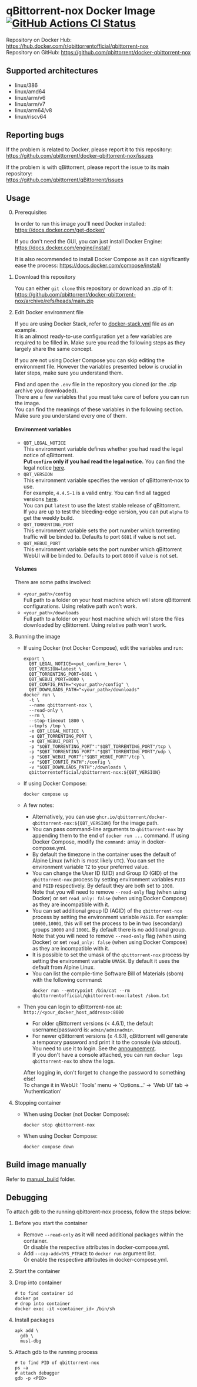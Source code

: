 # qBittorrent-nox Docker Image [![GitHub Actions CI Status](https://github.com/qbittorrent/docker-qbittorrent-nox/actions/workflows/release.yaml/badge.svg)](https://github.com/qbittorrent/docker-qbittorrent-nox/actions)

Repository on Docker Hub: https://hub.docker.com/r/qbittorrentofficial/qbittorrent-nox \
Repository on GitHub: https://github.com/qbittorrent/docker-qbittorrent-nox

## Supported architectures

* linux/386
* linux/amd64
* linux/arm/v6
* linux/arm/v7
* linux/arm64/v8
* linux/riscv64

## Reporting bugs

If the problem is related to Docker, please report it to this repository: \
https://github.com/qbittorrent/docker-qbittorrent-nox/issues

If the problem is with qBittorrent, please report the issue to its main repository: \
https://github.com/qbittorrent/qBittorrent/issues

## Usage

0. Prerequisites

    In order to run this image you'll need Docker installed: https://docs.docker.com/get-docker/

    If you don't need the GUI, you can just install Docker Engine: https://docs.docker.com/engine/install/

    It is also recommended to install Docker Compose as it can significantly ease the process: https://docs.docker.com/compose/install/

1. Download this repository

    You can either `git clone` this repository or download an .zip of it: https://github.com/qbittorrent/docker-qbittorrent-nox/archive/refs/heads/main.zip

2. Edit Docker environment file

    If you are using Docker Stack, refer to [docker-stack.yml](https://github.com/qbittorrent/docker-qbittorrent-nox/blob/main/docker-stack.yml) file as an example. \
    It is an almost ready-to-use configuration yet a few variables are required to be filled in. Make sure you read the following steps as they largely share the same concept.

    If you are not using Docker Compose you can skip editing the environment file.
    However the variables presented below is crucial in later steps, make sure you understand them.

    Find and open the `.env` file in the repository you cloned (or the .zip archive you downloaded). \
    There are a few variables that you must take care of before you can run the image. \
    You can find the meanings of these variables in the following section. Make sure you understand every one of them.

    #### Environment variables

    * `QBT_LEGAL_NOTICE` \
      This environment variable defines whether you had read the legal notice of qBittorrent. \
      **Put `confirm` only if you had read the legal notice.** You can find
      the legal notice [here](https://github.com/qbittorrent/qBittorrent/blob/56667e717b82c79433ecb8a5ff6cc2d7b315d773/src/app/main.cpp#L320-L323).
    * `QBT_VERSION` \
      This environment variable specifies the version of qBittorrent-nox to use. \
      For example, `4.4.5-1` is a valid entry. You can find all tagged versions [here](https://hub.docker.com/r/qbittorrentofficial/qbittorrent-nox/tags). \
      You can put `latest` to use the latest stable release of qBittorrent. \
      If you are up to test the bleeding-edge version, you can put `alpha` to get the weekly build.
    * `QBT_TORRENTING_PORT` \
      This environment variable sets the port number which torrenting traffic will be binded to.
      Defaults to port `6881` if value is not set.
    * `QBT_WEBUI_PORT` \
      This environment variable sets the port number which qBittorrent WebUI will be binded to.
      Defaults to port `8080` if value is not set.

    #### Volumes

    There are some paths involved:
    * `<your_path>/config` \
      Full path to a folder on your host machine which will store qBittorrent configurations.
      Using relative path won't work.
    * `<your_path>/downloads` \
      Full path to a folder on your host machine which will store the files downloaded by qBittorrent.
      Using relative path won't work.

3. Running the image

    * If using Docker (not Docker Compose), edit the variables and run:
      ```shell
      export \
        QBT_LEGAL_NOTICE=<put_confirm_here> \
        QBT_VERSION=latest \
        QBT_TORRENTING_PORT=6881 \
        QBT_WEBUI_PORT=8080 \
        QBT_CONFIG_PATH="<your_path>/config" \
        QBT_DOWNLOADS_PATH="<your_path>/downloads"
      docker run \
        -t \
        --name qbittorrent-nox \
        --read-only \
        --rm \
        --stop-timeout 1800 \
        --tmpfs /tmp \
        -e QBT_LEGAL_NOTICE \
        -e QBT_TORRENTING_PORT \
        -e QBT_WEBUI_PORT \
        -p "$QBT_TORRENTING_PORT":"$QBT_TORRENTING_PORT"/tcp \
        -p "$QBT_TORRENTING_PORT":"$QBT_TORRENTING_PORT"/udp \
        -p "$QBT_WEBUI_PORT":"$QBT_WEBUI_PORT"/tcp \
        -v "$QBT_CONFIG_PATH":/config \
        -v "$QBT_DOWNLOADS_PATH":/downloads \
        qbittorrentofficial/qbittorrent-nox:${QBT_VERSION}
      ```

    * If using Docker Compose:
      ```shell
      docker compose up
      ```

    * A few notes:
      * Alternatively, you can use `ghcr.io/qbittorrent/docker-qbittorrent-nox:${QBT_VERSION}`
        for the image path.
      * You can pass command-line arguments to `qbittorrent-nox` by appending them to the end of `docker run ...` command.
        If using Docker Compose, modify the `command:` array in docker-compose.yml.
      * By default the timezone in the container uses the default of Alpine Linux (which is most likely `UTC`).
        You can set the environment variable `TZ` to your preferred value.
      * You can change the User ID (UID) and Group ID (GID) of the `qbittorrent-nox` process by setting
        environment variables `PUID` and `PGID` respectively. By default they are both set to `1000`. \
        Note that you will need to remove `--read-only` flag (when using Docker) or set
        `read_only: false` (when using Docker Compose) as they are incompatible with it.
      * You can set additional group ID (AGID) of the `qbittorrent-nox` process by setting the
        environment variable `PAGID`. For example: `10000,10001`, this will set the process to be in
        two (secondary) groups `10000` and `10001`. By default there is no additional group. \
        Note that you will need to remove `--read-only` flag (when using Docker) or set
        `read_only: false` (when using Docker Compose) as they are incompatible with it.
      * It is possible to set the umask of the `qbittorrent-nox` process by setting the
        environment variable `UMASK`. By default it uses the default from Alpine Linux.
      * You can list the compile-time Software Bill of Materials (sbom) with the following command:
        ```shell
        docker run --entrypoint /bin/cat --rm qbittorrentofficial/qbittorrent-nox:latest /sbom.txt
        ```

    * Then you can login to qBittorrent-nox at: `http://<your_docker_host_address>:8080`
      * For older qBittorrent versions (< 4.6.1), the default username/password is: `admin/adminadmin`.
      * For newer qBittorrent versions (≥ 4.6.1), qBittorrent will generate a temporary password and print it to the console (via stdout).
        You need to use it to login. See the [announcement](https://www.qbittorrent.org/news#mon-nov-20th-2023---qbittorrent-v4.6.1-release). \
        If you don't have a console attached, you can run `docker logs qbittorrent-nox` to show the logs.

      After logging in, don't forget to change the password to something else! \
      To change it in WebUI: 'Tools' menu -> 'Options...' -> 'Web UI' tab -> 'Authentication'

4. Stopping container

    * When using Docker (not Docker Compose):
      ```shell
      docker stop qbittorrent-nox
      ```

    * When using Docker Compose:
      ```shell
      docker compose down
      ```

## Build image manually

Refer to [manual_build](https://github.com/qbittorrent/docker-qbittorrent-nox/tree/main/manual_build) folder.

## Debugging

To attach gdb to the running qbittorent-nox process, follow the steps below:

1. Before you start the container
   * Remove `--read-only` as it will need additional packages within the container. \
     Or disable the respective attributes in docker-compose.yml.
   * Add `--cap-add=SYS_PTRACE` to `docker run` argument list. \
     Or enable the respective attributes in docker-compose.yml.

2. Start the container

3. Drop into container
   ```shell
   # to find container id
   docker ps
   # drop into container
   docker exec -it <container_id> /bin/sh
   ```

4. Install packages
   ```shell
   apk add \
     gdb \
     musl-dbg
   ```

5. Attach gdb to the running process
   ```shell
   # to find PID of qbittorrent-nox
   ps -a
   # attach debugger
   gdb -p <PID>
   ```
